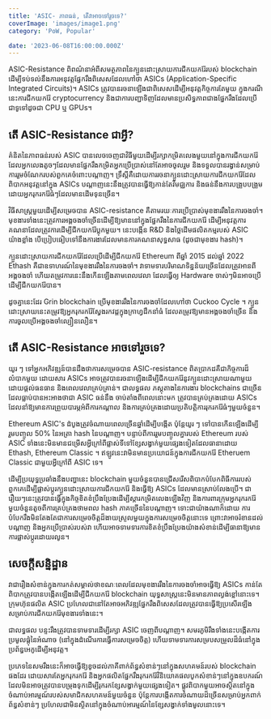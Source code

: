 ```yaml
---
title: 'ASIC- ភាពធន់, តើ​វា​អាច​ទៅរួច​ទេ?'
coverImage: 'images/image1.png'
category: 'PoW, Popular'

date: '2023-06-08T16:00:00.000Z'
---
```




ASIC-Resistance ពិពណ៌នាអំពីសមត្ថភាពនៃក្បួនដោះស្រាយការជីកយករ៉ែរបស់ blockchain ដើម្បីទប់ទល់នឹងការអនុវត្តផ្នែករឹងពិសេសដែលហៅថា ASICs (Application-Specific Integrated Circuits)។ ASICs ត្រូវបានរចនាឡើងជាពិសេសដើម្បីអនុវត្តកិច្ចការតែមួយ ក្នុងករណីនេះការជីកយករ៉ែ cryptocurrency និងជាការបញ្ជាទិញដែលមានប្រសិទ្ធភាពជាងផ្នែករឹងដែលប្រើជាទូទៅដូចជា CPU ឬ GPUs។

## តើ ASIC-Resistance ជាអ្វី?
គំនិតនៃភាពធន់របស់ ASIC បានលេចចេញជាវិធីមួយដើម្បីរក្សាកម្រិតលេងមួយនៅក្នុងការជីកយករ៉ែ ដែលអ្នកលេងតូចៗដែលមានផ្នែករឹងកម្រិតអ្នកប្រើប្រាស់នៅតែអាចចូលរួម និងទទួលបានរង្វាន់សម្រាប់ការរួមចំណែករបស់ពួកគេចំពោះបណ្តាញ។ ទ្រឹស្តីគឺដោយការរចនាក្បួនដោះស្រាយការជីកយករ៉ែដែលពិបាកអនុវត្តនៅក្នុង ASICs បណ្តាញនេះនឹងត្រូវបានធ្វើឱ្យកាន់តែវិមជ្ឈការ និងធន់នឹងការបង្រួបបង្រួមដោយអ្នករុករករ៉ែធំៗដែលមានដើមទុនច្រើន។

វិធីសាស្រ្តមួយដើម្បីសម្រេចបាន ASIC-resistance គឺតាមរយៈការប្រើប្រាស់មុខងាររឹងនៃការចងចាំ។ មុខងារទាំងនេះត្រូវការអង្គចងចាំច្រើនដើម្បីឱ្យមាននៅក្នុងផ្នែករឹងនៃការជីកយករ៉ែ ដើម្បីអនុវត្តការគណនាដែលត្រូវការដើម្បីជីកយករ៉ែប្លុកមួយ។ នេះបង្កើន R&D និងថ្លៃដើមផលិតកម្មរបស់ ASIC យ៉ាងខ្លាំង បើប្រៀបធៀបទៅនឹងការងារដែលមានការគណនាសុទ្ធសាធ (ដូចជាមុខងារ hash)។

ក្បួនដោះស្រាយការជីកយករ៉ែដែលប្រើដើម្បីជីកយករ៉ែ Ethereum ពីឆ្នាំ 2015 ដល់ឆ្នាំ 2022 Ethash គឺជាឧទាហរណ៍នៃមុខងាររឹងនៃការចងចាំ។ វាទាមទារបរិមាណទិន្នន័យច្រើនដែលត្រូវអានពីអង្គចងចាំ ហើយតម្រូវការនេះនឹងកើនឡើងតាមពេលវេលា ដែលធ្វើឲ្យ Hardware ចាស់ៗមិនអាចប្រើដើម្បីជីកយករ៉ែបាន។

ដូចគ្នានេះដែរ Grin blockchain ប្រើមុខងាររឹងនៃការចងចាំដែលហៅថា Cuckoo Cycle ។ ក្បួនដោះស្រាយនេះតម្រូវឱ្យអ្នករុករករ៉ែស្វែងរកវដ្តក្នុងក្រាហ្វដឹកនាំធំ ដែលតម្រូវឱ្យមានអង្គចងចាំច្រើន និងការចូលប្រើអង្គចងចាំល្បឿនលឿន។



## តើ ASIC-Resistance អាចទៅរួចទេ?

យូរ ៗ ទៅអ្នកអភិវឌ្ឍន៍បានដឹងថាការសម្រេចបាន ASIC-resistance ពិតប្រាកដគឺជាកិច្ចការដ៏លំបាកមួយ ដោយសារ ASICs អាចត្រូវបានរចនាឡើងដើម្បីជីកយករ៉ែនូវក្បួនដោះស្រាយណាមួយ ដោយផ្តល់ធនធាន និងពេលវេលាគ្រប់គ្រាន់។ ជាលទ្ធផល ភស្តុតាងនៃការងារ blockchains ជាច្រើនដែលធ្លាប់បានអះអាងថាជា ASIC ធន់នឹង ចាប់តាំងពីពេលនោះមក ត្រូវបានគ្រប់គ្រងដោយ ASICs ដែលនាំឱ្យមានការព្រួយបារម្ភអំពីការកណ្តាល និងការគ្រប់គ្រងដោយប្រតិបត្តិការរុករករ៉ែធំៗមួយចំនួន។

Ethereum ASIC's ដំបូងត្រូវចំណាយពេលច្រើនឆ្នាំដើម្បីបង្កើត ប៉ុន្តែយូរ ៗ ទៅបានកើនឡើងដើម្បីរួមបញ្ចូល 50% នៃអត្រា hash នៃបណ្តាញ។ បន្ទាប់ពីការរួមបញ្ចូលគ្នារបស់ Ethereum របស់ ASIC ទាំងនេះមិនមានជម្រើសអ្វីក្រៅពីផ្លាស់ទីទៅខ្សែសង្វាក់មួយផ្សេងទៀតដែលធានាដោយ Ethash, Ethereum Classic ។ ឥឡូវនេះវាមិនមានប្រយោជន៍ក្នុងការជីកយករ៉ែ Etheruem Classic ជាមួយអ្វីក្រៅពី ASIC ទេ។

ដើម្បីប្រយុទ្ធប្រឆាំងនឹងបញ្ហានេះ blockchain មួយចំនួនបានជ្រើសរើសពិបាកបំបែកពិធីការរបស់ពួកគេដើម្បីផ្លាស់ប្តូរក្បួនដោះស្រាយការជីកយករ៉ែ និងធ្វើឱ្យ ASICs ដែលមានស្រាប់លែងប្រើ។ ជារឿយៗនេះត្រូវបានធ្វើក្នុងកិច្ចខិតខំប្រឹងប្រែងដើម្បីស្តារកម្រិតលេងឡើងវិញ និងការពារក្រុមអ្នករុករករ៉ែមួយចំនួនតូចពីការគ្រប់គ្រងថាមពល hash ភាគច្រើននៃបណ្តាញ។ ទោះជាយ៉ាងណាក៏ដោយ ការបំបែករឹងមិនតែងតែជាការសម្រេចចិត្តដ៏ងាយស្រួលមួយក្នុងការសម្រេចចិត្តនោះទេ ព្រោះវាអាចរំខានដល់បណ្តាញ និងអ្នកប្រើប្រាស់របស់វា ហើយអាចទាមទារការខិតខំប្រឹងប្រែងយ៉ាងសំខាន់ដើម្បីធានាឱ្យមានការផ្លាស់ប្តូរដោយរលូន។



## សេចក្តីសន្និដ្ឋាន

វាជារឿងសំខាន់ក្នុងការកត់សម្គាល់ថាខណៈពេលដែលមុខងាររឹងនៃការចងចាំអាចធ្វើឱ្យ ASICs កាន់តែពិបាកត្រូវបានបង្កើតឡើងដើម្បីជីកយករ៉ែ blockchain យុទ្ធសាស្រ្តនេះមិនមានភាពល្ងង់ខ្លៅនោះទេ។ ក្រុមហ៊ុនផលិត ASIC ប្រហែលជានៅតែអាចអភិវឌ្ឍផ្នែករឹងពិសេសដែលត្រូវបានធ្វើឱ្យប្រសើរឡើងសម្រាប់ការជីកយករ៉ែមុខងារទាំងនេះ។

ជាលទ្ធផល បន្ទះរឹងត្រូវបានទាមទារដើម្បីរក្សា ASIC ចេញពីបណ្តាញ។ សមរភូមិរឹងទាំងនេះបង្កើតការប្រមូលផ្តុំនៃអំណាច (នៅក្នុងដំណើរការធ្វើការសម្រេចចិត្ត) ហើយទាមទារការសម្របសម្រួលដ៏ធំនៅក្នុងប្រព័ន្ធអេកូដើម្បីអនុវត្ត។

ប្រភេទនៃសមរឹងនេះក៏អាចធ្វើឱ្យខូចដល់ភាគីពាក់ព័ន្ធសំខាន់ៗនៅក្នុងសហគមន៍របស់ blockchain ផងដែរ ដោយសារតែអ្នករុករករ៉ែ និងអ្នកផលិតផ្នែករឹងរុករករ៉ែវិនិយោគផលបូកសំខាន់ៗនៅក្នុងឧបករណ៍ដែលមិនអាចត្រូវបានបម្រុងទុកដើម្បីរុករកខ្សែសង្វាក់មួយផ្សេងទៀត។ ផ្លូវពិបាកមួយអាចស្ថិតនៅក្នុងចំណាប់អារម្មណ៍របស់សមាជិកសហគមន៍មួយចំនួន ប៉ុន្តែការបង្កើតការចំណាយដ៏ច្រើនសម្រាប់អ្នកពាក់ព័ន្ធសំខាន់ៗ ប្រហែលជាមិនស្ថិតនៅក្នុងចំណាប់អារម្មណ៍នៃខ្សែសង្វាក់ទាំងមូលនោះទេ។